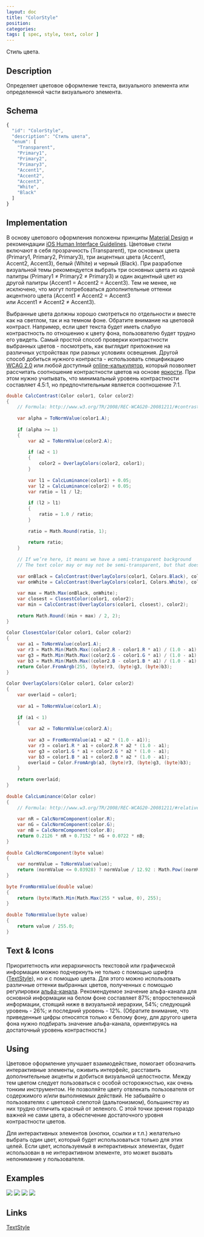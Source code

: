 ```yaml
---
layout: doc
title: "ColorStyle"
position: 
categories: 
tags: [ spec, style, text, color ]
---
```


Стиль цвета.

## Description
Определяет цветовое оформление текста, визуального элемента или определенной части визуального элемента.

## Schema
```js
{
  "id": "ColorStyle",
  "description": "Стиль цвета",
  "enum": [
    "Transparent",
    "Primary1",
    "Primary2",
    "Primary3",
    "Accent1",
    "Accent2",
    "Accent3",
    "White",
    "Black"
  ]
}
```

## Implementation
В основу цветового оформления положены принципы [Material Design](http://www.google.com/design/spec/style/color.html)
и рекомендации [iOS Human Interface Guidelines](https://developer.apple.com/library/ios/documentation/UserExperience/Conceptual/MobileHIG/ColorImagesText.html).
Цветовые стили включают в себя прозрачность (Transparent), три основных цвета (Primary1, Primary2, Primary3),
три акцентных цвета (Accent1, Accent2, Accent3), белый (White) и черный (Black). При разработке
визуальной темы рекомендуется выбрать три основных цвета из одной палитры (Primary1 ≠ Primary2 ≠ Primary3)
и один акцентный цвет из другой палитры (Accent1 = Accent2 = Accent3). Тем не менее, не исключено,
что могут потребоваться дополнительные оттенки акцентного цвета (Accent1 ≠ Accent2 = Accent3
или Accent1 ≠ Accent2 ≠ Accent3).

Выбранные цвета должны хорошо смотреться по отдельности и вместе как на светлом, так и на темном фоне.
Обратите внимание на цветовой контраст. Например, если цвет текста будет иметь слабую контрастность
по отношению к цвету фона, пользователю будет трудно его увидеть. Самый простой способ проверки
контрастности выбранных цветов - посмотреть, как выглядит приложение на различных устройствах при
разных условиях освещения. Другой способ добиться нужного контраста - использовать спецификацию
[WCAG 2.0](http://www.w3.org/TR/WCAG20/#visual-audio-contrast-contrast)
или любой доступный [online-калькулятор](http://leaverou.github.io/contrast-ratio/), который
позволяет рассчитать соотношение контрастности цветов на основе
[яркости](http://en.wikipedia.org/wiki/Relative_luminance). При этом нужно учитывать, что минимальный
уровень контрастности составляет 4.5:1, но предпочтительным является соотношение 7:1.

```csharp
double CalcContrast(Color color1, Color color2)
{
	// Formula: http://www.w3.org/TR/2008/REC-WCAG20-20081211/#contrast-ratiodef
  
	var alpha = ToNormValue(color1.A);
  
	if (alpha >= 1)
	{
		var a2 = ToNormValue(color2.A);
  
		if (a2 < 1)
		{
			color2 = OverlayColors(color2, color1);
		}
  
		var l1 = CalcLuminance(color1) + 0.05;
		var l2 = CalcLuminance(color2) + 0.05;
		var ratio = l1 / l2;
  
		if (l2 > l1)
		{
			ratio = 1.0 / ratio;
		}
  
		ratio = Math.Round(ratio, 1);
  
		return ratio;
	}
  
	// If we’re here, it means we have a semi-transparent background
	// The text color may or may not be semi-transparent, but that doesn't matter
  
	var onBlack = CalcContrast(OverlayColors(color1, Colors.Black), color2);
	var onWhite = CalcContrast(OverlayColors(color1, Colors.White), color2);
  
	var max = Math.Max(onBlack, onWhite);
	var closest = ClosestColor(color1, color2);
	var min = CalcContrast(OverlayColors(color1, closest), color2);
  
	return Math.Round((min + max) / 2, 2);
}
  
Color ClosestColor(Color color1, Color color2)
{
	var a1 = ToNormValue(color1.A);
	var r3 = Math.Min(Math.Max((color2.R - color1.R * a1) / (1.0 - a1), 0), 255);
	var g3 = Math.Min(Math.Max((color2.G - color1.G * a1) / (1.0 - a1), 0), 255);
	var b3 = Math.Min(Math.Max((color2.B - color1.B * a1) / (1.0 - a1), 0), 255);
	return Color.FromArgb(255, (byte)r3, (byte)g3, (byte)b3);
}
  
Color OverlayColors(Color color1, Color color2)
{
	var overlaid = color1;
  
	var a1 = ToNormValue(color1.A);
  
	if (a1 < 1)
	{
		var a2 = ToNormValue(color2.A);
  
		var a3 = FromNormValue(a1 + a2 * (1.0 - a1));
		var r3 = color1.R * a1 + color2.R * a2 * (1.0 - a1);
		var g3 = color1.G * a1 + color2.G * a2 * (1.0 - a1);
		var b3 = color1.B * a1 + color2.B * a2 * (1.0 - a1);
		overlaid = Color.FromArgb(a3, (byte)r3, (byte)g3, (byte)b3);
	}
  
	return overlaid;
}
  
double CalcLuminance(Color color)
{
	// Formula: http://www.w3.org/TR/2008/REC-WCAG20-20081211/#relativeluminancedef
  
	var nR = CalcNormComponent(color.R);
	var nG = CalcNormComponent(color.G);
	var nB = CalcNormComponent(color.B);
	return 0.2126 * nR + 0.7152 * nG + 0.0722 * nB;
}
  
double CalcNormComponent(byte value)
{
	var normValue = ToNormValue(value);
	return (normValue <= 0.03928) ? normValue / 12.92 : Math.Pow((normValue + 0.055) / 1.055, 2.4);
}
  
byte FromNormValue(double value)
{
	return (byte)Math.Min(Math.Max(255 * value, 0), 255);
}
  
double ToNormValue(byte value)
{
	return value / 255.0;
}
```

## Text & Icons
Приоритетность или иерархичность текстовой или графической информации можно подчеркнуть не только с 
помощью шрифта ([TextStyle](../TextStyle)), но и с помощью цвета. Для этого можно использовать различные
оттенки выбранных цветов, полученных с помощью регулировки [альфа-канала](http://en.wikipedia.org/wiki/Alpha_compositing).
Рекомендуемое значение альфа-канала для основной информации на белом фоне составляет 87%; 
второстепенной информации, стоящий ниже в визуальной иерархии, 54%; следующий уровень - 26%;
и последний уровень - 12%. (Обратите внимание, что приведенные цифры относятся только к белому фону,
для другого цвета фона нужно подбирать значение альфа-канала, ориентируясь на достаточный уровень
контрастности.)

## Using
Цветовое оформление улучшает взаимодействие, помогает обозначить интерактивные элементы, оживить
интерфейс, расставить дополнительные акценты и добиться визуальной целостности. Между тем цветом
следует пользоваться с особой осторожностью, как очень тонким инструментом. Не позволяйте цвету
отвлекать пользователя от содержимого и/или выполняемых действий. Не забывайте о пользователях
с цветовой слепотой (дальтонизмом), большинству из них трудно отличить красный от зеленого.
С этой точки зрения гораздо важней не сами цвета, а обеспечение достаточного уровня контрастности
цветов. 

Для интерактивных элементов (кнопки, ссылки и т.п.) желательно выбрать один цвет, который будет
использоваться только для этих целей. Если цвет, используемый в интерактивных элементах, будет
использован в не интерактивном элементе, это может вызвать непонимание у пользователя. 

## Examples
![](../ColorStyle_BlackOnWhite.png)
![](../ColorStyle_WhiteOnBlack.png)
![](../ColorStyle_CyanOnWhite.png)
![](../ColorStyle_PinkOnWhite.png)

## Links
[TextStyle](../TextStyle)
